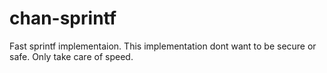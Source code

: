 # chan-sprintf
Fast sprintf implementaion. This implementation dont want to be secure or safe. Only take care of speed.
